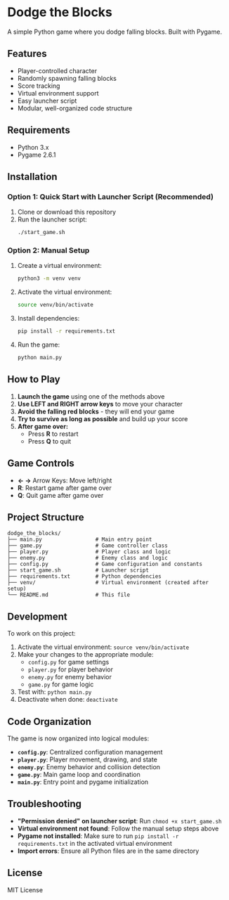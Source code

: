 # Dodge the Blocks

A simple Python game where you dodge falling blocks. Built with Pygame.

## Features

- Player-controlled character
- Randomly spawning falling blocks
- Score tracking
- Virtual environment support
- Easy launcher script
- Modular, well-organized code structure

## Requirements

- Python 3.x
- Pygame 2.6.1

## Installation

### Option 1: Quick Start with Launcher Script (Recommended)

1. Clone or download this repository
2. Run the launcher script:
   ```bash
   ./start_game.sh
   ```

### Option 2: Manual Setup

1. Create a virtual environment:
   ```bash
   python3 -m venv venv
   ```

2. Activate the virtual environment:
   ```bash
   source venv/bin/activate
   ```

3. Install dependencies:
   ```bash
   pip install -r requirements.txt
   ```

4. Run the game:
   ```bash
   python main.py
   ```

## How to Play

1. **Launch the game** using one of the methods above
2. **Use LEFT and RIGHT arrow keys** to move your character
3. **Avoid the falling red blocks** - they will end your game
4. **Try to survive as long as possible** and build up your score
5. **After game over:**
   - Press **R** to restart
   - Press **Q** to quit

## Game Controls

- **← →** Arrow Keys: Move left/right
- **R**: Restart game after game over
- **Q**: Quit game after game over

## Project Structure

```
dodge_the_blocks/
├── main.py                 # Main entry point
├── game.py                 # Game controller class
├── player.py               # Player class and logic
├── enemy.py                # Enemy class and logic
├── config.py               # Game configuration and constants
├── start_game.sh           # Launcher script
├── requirements.txt        # Python dependencies
├── venv/                   # Virtual environment (created after setup)
└── README.md               # This file
```

## Development

To work on this project:

1. Activate the virtual environment: `source venv/bin/activate`
2. Make your changes to the appropriate module:
   - `config.py` for game settings
   - `player.py` for player behavior
   - `enemy.py` for enemy behavior
   - `game.py` for game logic
3. Test with: `python main.py`
4. Deactivate when done: `deactivate`

## Code Organization

The game is now organized into logical modules:

- **`config.py`**: Centralized configuration management
- **`player.py`**: Player movement, drawing, and state
- **`enemy.py`**: Enemy behavior and collision detection
- **`game.py`**: Main game loop and coordination
- **`main.py`**: Entry point and pygame initialization

## Troubleshooting

- **"Permission denied" on launcher script**: Run `chmod +x start_game.sh`
- **Virtual environment not found**: Follow the manual setup steps above
- **Pygame not installed**: Make sure to run `pip install -r requirements.txt` in the activated virtual environment
- **Import errors**: Ensure all Python files are in the same directory

## License

MIT License
